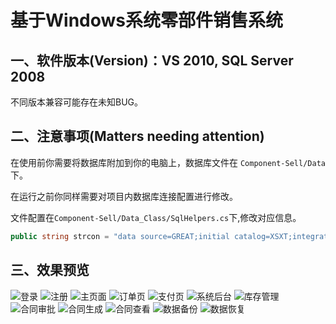# 基于Windows系统零部件销售系统

## 一、软件版本(Version)：VS 2010, SQL Server 2008

不同版本兼容可能存在未知BUG。


## 二、注意事项(Matters needing attention)

在使用前你需要将数据库附加到你的电脑上，数据库文件在 `` Component-Sell/Data `` 下。

在运行之前你同样需要对项目内数据库连接配置进行修改。

文件配置在`` Component-Sell/Data_Class/SqlHelpers.cs ``下,修改对应信息。

``` c#
public string strcon = "data source=GREAT;initial catalog=XSXT;integrated security=true";
```

## 三、效果预览
![登录](image/2.png)
![注册](image/1.png)
![主页面](image/3.png)
![订单页](image/4.png)
![支付页](image/5.png)
![系统后台](image/6.png)
![库存管理](image/7.png)
![合同审批](image/9.png)
![合同生成](image/10.png)
![合同查看](image/8.png)
![数据备份](image/11.png)
![数据恢复](image/12.png)
